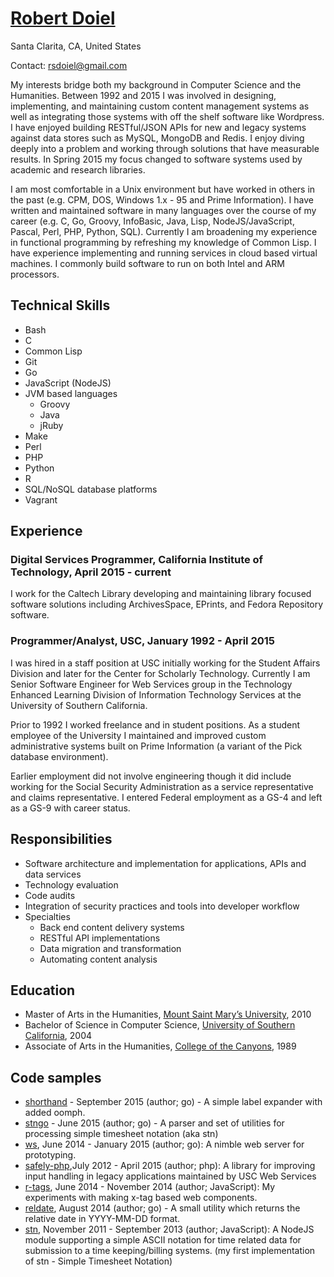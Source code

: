 
# [Robert Doiel](http://rsdoiel.github.io/cv.html)

Santa Clarita, CA, United States

Contact: rsdoiel@gmail.com

My interests bridge both my background in Computer Science and the Humanities. Between 1992 and 2015 I was involved in designing, implementing, and maintaining custom content management systems as well as integrating those systems with off the shelf software like Wordpress. I have enjoyed building RESTful/JSON APIs for new and legacy systems against data stores such as MySQL, MongoDB and Redis. I enjoy diving deeply into a problem and working through solutions that have measurable results. In Spring 2015 my focus changed to software systems used by academic and research libraries.

I am most comfortable in a Unix environment but have worked in others in the past (e.g. CPM, DOS, Windows  1.x - 95 and Prime Information). I have written and maintained software in many languages over the course of my career (e.g. C, Go, Groovy, InfoBasic, Java, Lisp, NodeJS/JavaScript, Pascal, Perl, PHP, Python, SQL). Currently I am broadening my experience in functional programming by refreshing my knowledge of Common Lisp. I have experience implementing and running services in cloud based virtual machines. I commonly build software to run on both Intel and ARM processors.


## Technical Skills

+ Bash
+ C
+ Common Lisp
+ Git
+ Go
+ JavaScript (NodeJS)
+ JVM based languages
    + Groovy
    + Java
    + jRuby
+ Make
+ Perl
+ PHP
+ Python
+ R
+ SQL/NoSQL database platforms
+ Vagrant


## Experience

### Digital Services Programmer, California Institute of Technology, April 2015 - current

I work for the Caltech Library developing and maintaining library focused software solutions
including ArchivesSpace, EPrints, and Fedora Repository software.


### Programmer/Analyst, USC, January 1992 - April 2015

I was hired in a staff position at USC initially working for the Student Affairs Division and later for the Center for Scholarly Technology. Currently I am Senior Software Engineer for Web Services group in the Technology Enhanced Learning Division of Information Technology Services at the University of Southern California.

Prior to 1992 I worked freelance and in student positions. As a student employee of the University I maintained and improved custom administrative systems built on Prime Information (a variant of the Pick database environment).

Earlier employment did not involve engineering though it did include working for the Social Security Administration as a service representative and claims representative. I entered Federal employment as a GS-4 and left as a GS-9 with career status.


## Responsibilities

+ Software architecture and implementation for applications, APIs and data services
+ Technology evaluation
+ Code audits
+ Integration of security practices and tools into developer workflow
+ Specialties
    + Back end content delivery systems
    + RESTful API implementations
    + Data migration and transformation
    + Automating content analysis


## Education

+ Master of Arts in the Humanities, [Mount Saint Mary&rsquo;s University](http://www.msmu.edu), 2010
+ Bachelor of Science in Computer Science, [University of Southern California](http://www.usc.edu), 2004
+ Associate of Arts in the Humanities, [College of the Canyons](https://www.canyons.edu), 1989


## Code samples

+ [shorthand](https://github.com/rsdoiel/shorthand) - September 2015 (author; go) - A simple label expander with added oomph.
+ [stngo](https://github.com/rsdoiel/stngo) - June 2015 (author; go) - A parser and set of utilities for processing simple timesheet notation (aka stn)
+ [ws](https://github.com/rsdoiel/ws), June 2014 - January 2015 (author; go):  A nimble web server for  prototyping.
+ [safely-php](https://github.com/rsdoiel/safely-php),July 2012 - April 2015 (author; php): A library for improving input handling in legacy applications maintained by USC Web Services
+ [r-tags](https://github.com/rsdoiel/r-tags), June 2014 - November 2014 (author; JavaScript): My experiments with making x-tag based web components.
+ [reldate](https://github.com/rsdoiel/reldate), August 2014 (author; go) - A small utility which returns the relative date in YYYY-MM-DD format.
+ [stn](https://github.com/rsdoiel/stn), November 2011 - September 2013 (author; JavaScript):  A NodeJS module supporting a simple ASCII notation for time related data for submission to a time keeping/billing systems. (my first implementation of stn - Simple Timesheet Notation)
